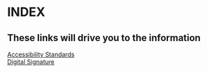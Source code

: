 <html>
  <head>
        <meta charset="utf 8">
        <title>Index</title>
 
  </head>
  <body>
    <h1>INDEX</h1>
    <h2>These links will drive you to the information</h2>
    <a href="https://5813954.github.io/MY-WEBPAGE/Accesibility-standarts.html"> Accessibility Standards</a> <br>
    <a href="https://5813954.github.io/MY-WEBPAGE/Digital-signature.html"> Digital Signature</a>
  </body>
  
</html>
